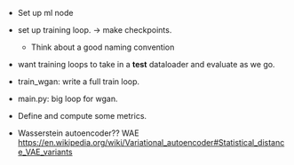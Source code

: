 * Set up ml node
* set up training loop. -> make checkpoints.
  * Think about a good naming convention
* want training loops to take in a **test** dataloader and evaluate as we go.
* train_wgan: write a full train loop.
* main.py: big loop for wgan.
* Define and compute some metrics.


* Wasserstein autoencoder?? WAE https://en.wikipedia.org/wiki/Variational_autoencoder#Statistical_distance_VAE_variants